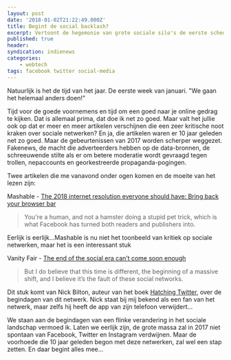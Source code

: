 ```yaml
---
layout: post
date: '2018-01-02T21:22:49.000Z'
title: Begint de social backlash?
excerpt: Vertoont de hegemonie van grote sociale silo's de eerste scheurtjes?
published: true
header:
syndication: indienews
categories: 
    - webtech
tags: facebook twitter social-media
---
```

Natuurlijk is het de tijd van het jaar. De eerste week van januari. "We gaan het helemaal anders doen!"

Tijd voor de goede voornemens en tijd om een goed naar je online gedrag te kijken. Dat is allemaal prima, dat doe ik net zo goed. Maar valt het jullie ook op dat er meer en meer artikelen verschijnen die een zeer kritische noot kraken over sociale netwerken? En ja, die artikelen waren er 10 jaar geleden net zo goed. Maar de gebeurtenissen van 2017 worden scherper weggezet. Fakenews, de macht die adverteerders hebben op de data-bronnen, de schreeuwende stilte als er om betere moderatie wordt gevraagd tegen trollen, nepaccounts en georkestreerde propaganda-pogingen. 

Twee artikelen die me vanavond onder ogen komen en de moeite van het lezen zijn:

Mashable - [The 2018 internet resolution everyone should have: Bring back your browser bar][1]
> You're a human, and not a hamster doing a stupid pet trick, which is what Facebook has turned both readers and publishers into.

Eerlijk is eerlijk...Mashable is nu niet het toonbeeld van kritiek op sociale netwerken, maar het is een interessant stuk

Vanity Fair - [The end of the social era can’t come soon enough][2]
> But I do believe that this time is different, the beginning of a massive shift, and I believe it’s the fault of these social networks.

Dit stuk komt van Nick Bilton, auteur van het boek [Hatching Twitter][3], over de begindagen van dit netwerk. Nick staat bij mij bekend als een fan van het netwerk, maar zelfs hij heeft de app van zijn telefoon verwijdert...

We staan aan de begindagen van een flinke verandering in het sociale landschap vermoed ik. Laten we eerlijk zijn, de grote massa zal in 2017 niet spontaan van Facebook, Twitter en Instagram verdwijnen. Maar de voorhoede die 10 jaar geleden begon met deze netwerken, zal wel een stap zetten. En daar begint alles mee...

[1]:	http://mashable.com/2017/12/27/browser-bar-url-facebook-bad/#E5qcglw0PmqE
[2]:	https://www.vanityfair.com/news/2017/11/the-end-of-the-social-era-twitter-facebook-snapchat
[3]:	http://hatchingtwitter.com/